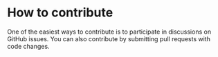 # How to contribute

One of the easiest ways to contribute is to participate in discussions on GitHub issues. You can also contribute by submitting pull requests with code changes.
